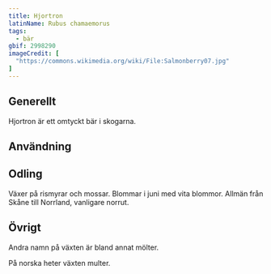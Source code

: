 ```yaml
---
title: Hjortron
latinName: Rubus chamaemorus
tags:
  - bär
gbif: 2998290
imageCredit: [
  "https://commons.wikimedia.org/wiki/File:Salmonberry07.jpg"
]
---
```


## Generellt

Hjortron är ett omtyckt bär i skogarna.

## Användning

## Odling

Växer på rismyrar och mossar. Blommar i juni med vita blommor. Allmän från Skåne till Norrland, vanligare norrut.

## Övrigt

Andra namn på växten är bland annat mölter.

På norska heter växten multer.